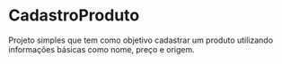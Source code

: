 # CadastroProduto
Projeto simples que tem como objetivo cadastrar um produto utilizando informações básicas como nome, preço e origem.
